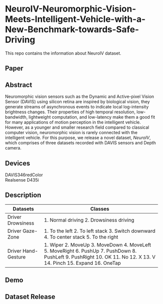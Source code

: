 # NeuroIV-Neuromorphic-Vision-Meets-Intelligent-Vehicle-with-a-New-Benchmark-towards-Safe-Driving
This repo contains the information about NeuroIV dataset.
## Paper

## Abstract
Neuromorphic vision sensors such as the Dynamic and Active-pixel Vision Sensor (DAVIS) using silicon retina are inspired by biological vision, they generate streams of asynchronous events to indicate local log-intensity brightness changes. Their properties of high temporal resolution, low-bandwidth, lightweight computation, and low-latency make them a good fit for many applications of motion perception in the intelligent vehicle. However, as a younger and smaller research field compared to classical computer vision, neuromorphic vision is rarely connected with the intelligent vehicle. For this purpose, we release a novel dataset, *NeuroIV*, which comprises of three datasets recorded with DAVIS sensors and Depth camera.  
## Devices
DAVIS346redColor  
Realsense D435i
## Description
| Datasets            | Classes                                                      |
| ------------------- | ------------------------------------------------------------ |
| Driver Drowsiness   | 1. Normal driving 2. Drowsiness driving                      |
| Driver Gaze-Zone    | 1. To the left 2. To left stack 3. Switch downward 4. To center stack 5. To the right |
| Driver Hand-Gesture | 1. Wiper 2. MoveUp 3. MoveDown 4. MoveLeft 5. MoveRight 6. PushUp 7. PushDown 8. PushLeft 9. PushRight 10. OK 11. No 12. X 13. V 14. Pinch 15. Expand 16. OneTap |
## Demo

## Dataset Release
